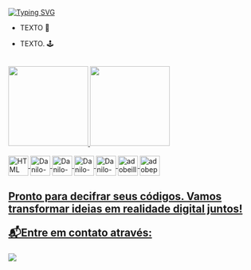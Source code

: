 <a href="https://git.io/typing-svg"><img src="https://readme-typing-svg.demolab.com?font=Fira+Code&weight=600&size=19&duration=2500&pause=10&color=F77D00&vCenter=true&repeat=false&random=false&width=435&lines=Ol%C3%A1+Mundo!%F0%9F%A4%96;Eu+sou+o+Filipe%2C+muito+prazer!%F0%9F%91%8B" alt="Typing SVG" /></a>

-  TEXTO 🚀

-  TEXTO. 🕹️

<br>

<div>
  <a href="https://github.com/pardal-code">
  <img height="160em" src="https://github-readme-stats.vercel.app/api?username=pardal-code&show_icons=true&theme=dark&include_all_commits=true&count_private=true"/>
  <img height="160em" src="https://github-readme-stats.vercel.app/api/top-langs/?username=pardal-code&layout=compact&langs_count=7&theme=dark"/>
</div>

<div style="display: inline_block"><br>
    <img align="center" title="HTML" height="40em" src="https://cdn.jsdelivr.net/gh/devicons/devicon@latest/icons/html5/html5-original.svg"/>
    <img align="center" alt="Danilo-CSS" height="40em" src="https://cdn.jsdelivr.net/gh/devicons/devicon@latest/icons/css3/css3-original.svg"/>
    <img align="center" alt="Danilo-JS" height="40em" src="https://cdn.jsdelivr.net/gh/devicons/devicon@latest/icons/javascript/javascript-original.svg"/>
    <img align="center" alt="Danilo-Figma" height="40em" src="https://cdn.jsdelivr.net/gh/devicons/devicon@latest/icons/figma/figma-original.svg"/>
    <img align="center" alt="Danilo-Git" height="40em" src="https://cdn.jsdelivr.net/gh/devicons/devicon@latest/icons/git/git-original.svg"/>
    <img align="center"  alt="adobeillustrator logo" height="40em" src="https://skillicons.dev/icons?i=ai"/>
    <img align="center"  alt="adobephotoshop logo" height="40em" src="https://skillicons.dev/icons?i=ps"/>
</div>

<div>
  <h2>Pronto para decifrar seus códigos. Vamos transformar ideias em realidade digital juntos!
  
 📬Entre em contato através:</h2>
  <a href="https://www.linkedin.com/in/danilo-santos-lima-1399041b2/" target="_blank"><img src="https://img.shields.io/badge/-LinkedIn-%230077B5?style=for-the-badge&logo=linkedin&logoColor=white" target="_blank"></a>
</div>
